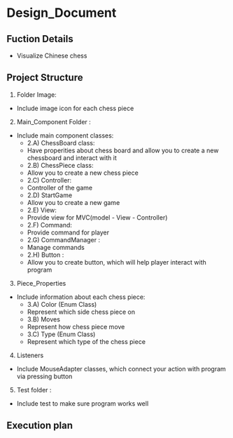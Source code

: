 # Design_Document
## Fuction Details
- Visualize Chinese chess
## Project Structure
1. Folder Image: 
  - Include image icon for each chess piece
2. Main_Component Folder : 
  - Include main component classes:
    - 2.A) ChessBoard class:
    - Have properities about chess board and allow you to create a new chessboard and interact with it
    - 2.B) ChessPiece class:
    - Allow you to create a new chess piece
    - 2.C) Controller:
    - Controller of the game
    - 2.D) StartGame
    - Allow you to create a new game
    - 2.E) View:
    - Provide view for MVC(model - View - Controller)
    - 2.F) Command:
    - Provide command for player
    - 2.G) CommandManager : 
    - Manage commands
    - 2.H) Button : 
    - Allow you to create button, which will help player interact with program
3. Piece_Properties
  - Include information about each chess piece:
    - 3.A) Color (Enum Class)
    - Represent which side chess piece on
    - 3.B) Moves
    - Represent how chess piece move
    - 3.C) Type (Enum Class)
    - Represent which type of the chess piece 
4. Listeners
  - Include MouseAdapter classes, which connect your action with program via pressing button
5. Test folder : 
  - Include test to make sure program works well 
## Execution plan 

